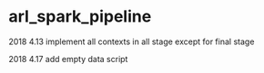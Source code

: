 # arl_spark_pipeline
2018 4.13 implement all contexts in all stage except for final stage

2018 4.17 add empty data script
